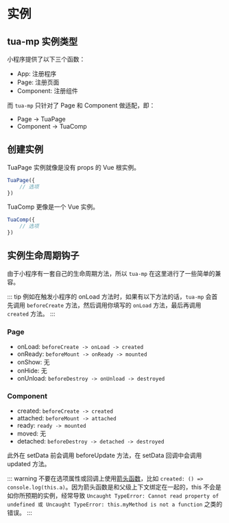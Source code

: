 # 实例
## tua-mp 实例类型
小程序提供了以下三个函数：

* App: 注册程序
* Page: 注册页面
* Component: 注册组件

而 `tua-mp` 只针对了 Page 和 Component 做适配，即：

* Page -> TuaPage
* Component -> TuaComp

## 创建实例
TuaPage 实例就像是没有 props 的 Vue 根实例。

```js
TuaPage({
    // 选项
})
```

TuaComp 更像是一个 Vue 实例。

```js
TuaComp({
    // 选项
})
```

## 实例生命周期钩子
由于小程序有一套自己的生命周期方法，所以 `tua-mp` 在这里进行了一些简单的兼容。

::: tip
例如在触发小程序的 onLoad 方法时，如果有以下方法的话，`tua-mp` 会首先调用 `beforeCreate` 方法，然后调用你填写的 `onLoad` 方法，最后再调用 `created` 方法。
:::

### Page
* onLoad: `beforeCreate -> onLoad -> created`
* onReady: `beforeMount -> onReady -> mounted`
* onShow: 无
* onHide: 无
* onUnload: `beforeDestroy -> onUnload -> destroyed`

### Component
* created: `beforeCreate -> created`
* attached: `beforeMount -> attached`
* ready: `ready -> mounted`
* moved: 无
* detached: `beforeDestroy -> detached -> destroyed`

此外在 setData 前会调用 beforeUpdate 方法，在 setData 回调中会调用 updated 方法。

::: warning
不要在选项属性或回调上使用[箭头函数](https://developer.mozilla.org/zh-CN/docs/Web/JavaScript/Reference/Functions/Arrow_functions)，比如 `created: () => console.log(this.a)`。因为箭头函数是和父级上下文绑定在一起的，this 不会是如你所预期的实例，经常导致 `Uncaught TypeError: Cannot read property of undefined 或 Uncaught TypeError: this.myMethod is not a function` 之类的错误。
:::
